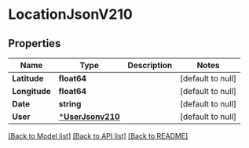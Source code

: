 # LocationJsonV210

## Properties
Name | Type | Description | Notes
------------ | ------------- | ------------- | -------------
**Latitude** | **float64** |  | [default to null]
**Longitude** | **float64** |  | [default to null]
**Date** | **string** |  | [default to null]
**User** | [***UserJsonv210**](UserJSONV210.md) |  | [default to null]

[[Back to Model list]](../README.md#documentation-for-models) [[Back to API list]](../README.md#documentation-for-api-endpoints) [[Back to README]](../README.md)


